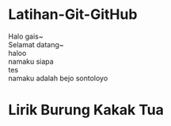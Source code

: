# Latihan-Git-GitHub

Halo gais~
<br>Selamat datang~
<br>haloo
<br>namaku siapa
<br> tes
<br> namaku adalah bejo sontoloyo

# Lirik Burung Kakak Tua
